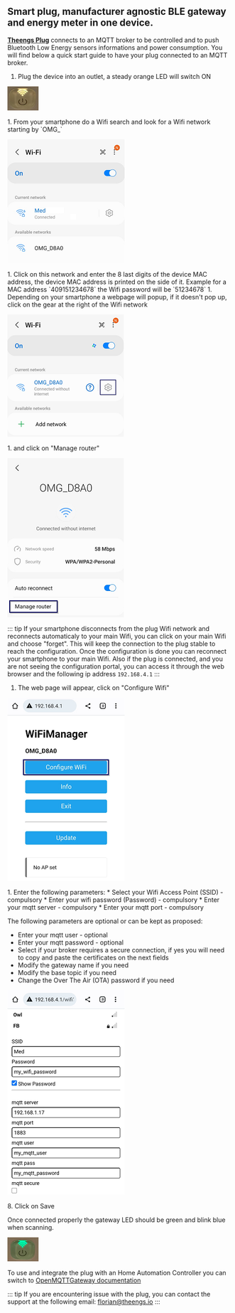 
## Smart plug, manufacturer agnostic BLE gateway and energy meter in one device.

[**Theengs Plug**](https://shop.theengs.io/products/theengs-plug-smart-plug-ble-gateway-and-energy-consumption) connects to an MQTT broker to be controlled and to push Bluetooth Low Energy sensors informations and power consumption. You will find below a quick start guide to have your plug connected to an MQTT broker.

1. Plug the device into an outlet, a steady orange LED will switch ON
<p align="left">
  <img src="./img/Theengs-plug01-orange.png">
</p>
1. From your smartphone do a Wifi search and look for a Wifi network starting by `OMG_`
<p align="left">
  <img src="./img/Theengs-plug01-wifi.png">
</p>
1. Click on this network and enter the 8 last digits of the device MAC address, the device MAC address is printed on the side of it.
Example for a MAC address `409151234678` the Wifi password will be `51234678`
1. Depending on your smartphone a webpage will popup, if it doesn't pop up, click on the gear at the right of the Wifi network 
<p align="left">
  <img src="./img/Theengs-plug01-wifi-manage-gear.png">
</p>
1. and click on "Manage router"
<p align="left">
  <img src="./img/Theengs-plug01-wifi-manage-router.png">
</p>

::: tip
If your smartphone disconnects from the plug Wifi network and reconnects automaticaly to your main Wifi, you can click on your main Wifi and choose "forget".
This will keep the connection to the plug stable to reach the configuration. Once the configuration is done you can reconnect your smartphone to your main Wifi.
Also if the plug is connected, and you are not seeing the configuration portal, you can access it through the web browser and the following ip address `192.168.4.1`
:::

1. The web page will appear, click on "Configure Wifi"
<p align="left">
  <img src="./img/Theengs-plug01-wifi-manage-configure.png">
</p>
1. Enter the following parameters:
* Select your Wifi Access Point (SSID) - compulsory
* Enter your wifi password (Password) - compulsory
* Enter your mqtt server - compulsory
* Enter your mqtt port - compulsory

The following parameters are optional or can be kept as proposed:
* Enter your mqtt user - optional
* Enter your mqtt password - optional
* Select if your broker requires a secure connection, if yes you will need to copy and paste the certificates on the next fields
* Modify the gateway name if you need
* Modify the base topic if you need
* Change the Over The Air (OTA) password if you need
<p align="left">
  <img src="./img/Theengs-plug01-wifi-manage-parameter.png">
</p>
8. Click on Save

Once connected properly the gateway LED should be green and blink blue when scanning.
<p align="left">
  <img src="./img/Theengs-plug01-green.png">
</p>

To use and integrate the plug with an Home Automation Controller you can switch to [OpenMQTTGateway documentation](https://docs.openmqttgateway.com/use/ble.html)

::: tip
If you are encountering issue with the plug, you can contact the support at the following email: [florian@theengs.io](mailto:florian@theengs.io)
:::
